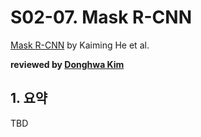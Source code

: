 # S02-07. Mask R-CNN

[Mask R-CNN](https://arxiv.org/abs/1703.06870) by Kaiming He et al.

**reviewed by [Donghwa Kim](https://github.com/Donghwa-KIM)**

## 1. 요약

TBD
